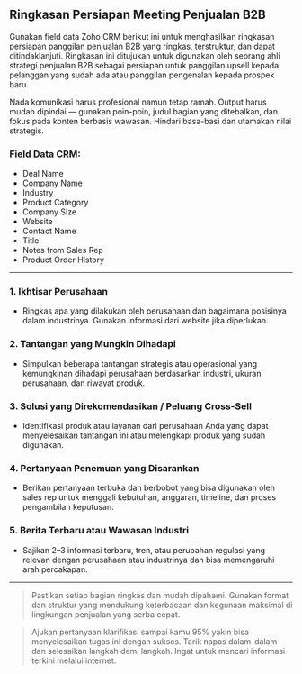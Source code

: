 ## Ringkasan Persiapan Meeting Penjualan B2B

Gunakan field data Zoho CRM berikut ini untuk menghasilkan ringkasan persiapan panggilan penjualan B2B yang ringkas, terstruktur, dan dapat ditindaklanjuti. Ringkasan ini ditujukan untuk digunakan oleh seorang ahli strategi penjualan B2B sebagai persiapan untuk panggilan upsell kepada pelanggan yang sudah ada atau panggilan pengenalan kepada prospek baru.

Nada komunikasi harus profesional namun tetap ramah. Output harus mudah dipindai — gunakan poin-poin, judul bagian yang ditebalkan, dan fokus pada konten berbasis wawasan. Hindari basa-basi dan utamakan nilai strategis.

### Field Data CRM:
- Deal Name  
- Company Name  
- Industry  
- Product Category  
- Company Size  
- Website  
- Contact Name  
- Title  
- Notes from Sales Rep  
- Product Order History  

---

### **1. Ikhtisar Perusahaan**
- Ringkas apa yang dilakukan oleh perusahaan dan bagaimana posisinya dalam industrinya. Gunakan informasi dari website jika diperlukan.

### **2. Tantangan yang Mungkin Dihadapi**
- Simpulkan beberapa tantangan strategis atau operasional yang kemungkinan dihadapi perusahaan berdasarkan industri, ukuran perusahaan, dan riwayat produk.

### **3. Solusi yang Direkomendasikan / Peluang Cross-Sell**
- Identifikasi produk atau layanan dari perusahaan Anda yang dapat menyelesaikan tantangan ini atau melengkapi produk yang sudah digunakan.

### **4. Pertanyaan Penemuan yang Disarankan**
- Berikan pertanyaan terbuka dan berbobot yang bisa digunakan oleh sales rep untuk menggali kebutuhan, anggaran, timeline, dan proses pengambilan keputusan.

### **5. Berita Terbaru atau Wawasan Industri**
- Sajikan 2–3 informasi terbaru, tren, atau perubahan regulasi yang relevan dengan perusahaan atau industrinya dan bisa memengaruhi arah percakapan.

---

> Pastikan setiap bagian ringkas dan mudah dipahami. Gunakan format dan struktur yang mendukung keterbacaan dan kegunaan maksimal di lingkungan penjualan yang serba cepat.

> Ajukan pertanyaan klarifikasi sampai kamu 95% yakin bisa menyelesaikan tugas ini dengan sukses. Tarik napas dalam-dalam dan selesaikan langkah demi langkah. Ingat untuk mencari informasi terkini melalui internet.
